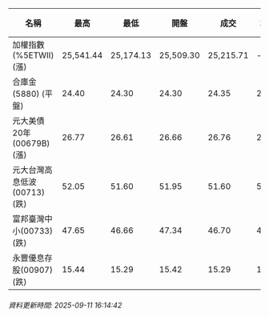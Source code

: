 | 名稱 | 最高 | 最低 | 開盤 | 成交 | 均價 | 成交金額(億) | 昨收 | 漲跌幅 | 漲跌 | 總量 | 昨量 | 振幅 |
| -------- | -------- | -------- | -------- |-------- | -------- | -------- |-------- |-------- |-------- | -------- | -------- |-------- |
|加權指數(%5ETWII) (漲)|25,541.44|25,174.13|25,509.30|25,215.71|-|5,901.91|25,192.59|0.09%|23.12|9,464,608|0|1.46%|
|合庫金(5880) (平盤)|24.40|24.30|24.30|24.35|24.34|2.33|24.35|0.00%|0.00|9,576|9,151|0.41%|
|元大美債20年(00679B) (漲)|26.77|26.61|26.66|26.76|26.69|10.25|26.48|1.06%|0.28|38,424|36,831|0.60%|
|元大台灣高息低波(00713) (跌)|52.05|51.60|51.95|51.60|51.84|5.66|51.95|0.67%|0.35|10,917|17,522|0.87%|
|富邦臺灣中小(00733) (跌)|47.65|46.66|47.34|46.70|47.08|0.729|47.22|1.10%|0.52|1,548|1,315|2.10%|
|永豐優息存股(00907) (跌)|15.44|15.29|15.42|15.29|15.38|0.151|15.40|0.71%|0.11|983|2,214|0.97%|
###### 資料更新時間: 2025-09-11 16:14:42